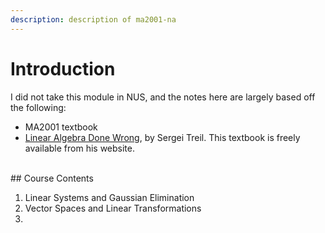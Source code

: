 ```yaml
---
description: description of ma2001-na
---
```


# Introduction

I did not take this module in NUS, and the notes here are largely based off the following:

* MA2001 textbook
* [Linear Algebra Done Wrong](https://www.math.brown.edu/streil/papers/LADW/LADW.html), by Sergei Treil. This textbook is freely available from his website.



\
\## Course Contents

1. Linear Systems and Gaussian Elimination
2. Vector Spaces and Linear Transformations
3.

